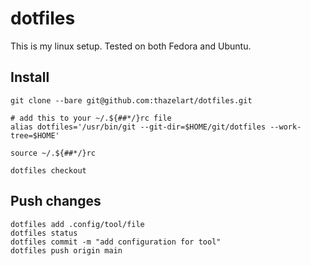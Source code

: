 # dotfiles
This is my linux setup. Tested on both Fedora and Ubuntu.

## Install
```bashrc
git clone --bare git@github.com:thazelart/dotfiles.git

# add this to your ~/.${##*/}rc file
alias dotfiles='/usr/bin/git --git-dir=$HOME/git/dotfiles --work-tree=$HOME'

source ~/.${##*/}rc

dotfiles checkout
```

## Push changes
```bashrc
dotfiles add .config/tool/file
dotfiles status
dotfiles commit -m "add configuration for tool"
dotfiles push origin main
```

